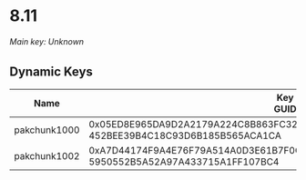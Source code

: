 # 8.11

###### *Main key: Unknown*

## Dynamic Keys

| Name         | Key<br/>GUID                                                                                            |
|--------------|---------------------------------------------------------------------------------------------------------|
| pakchunk1000 | 0x05ED8E965DA9D2A2179A224C8B863FC3278F63E59E7CC989C82CE3823AF39217<br/>452BEE39B4C18C93D6B185B565ACA1CA |
| pakchunk1002 | 0xA7D44174F9A4E76F79A514A0D3E61B7F0CBF92A63A1C1622244024BF2EB9D0EE<br/>5950552B5A52A97A433715A1FF107BC4 |
